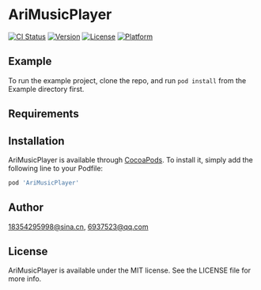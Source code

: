# AriMusicPlayer

[![CI Status](https://img.shields.io/travis/18354295998@sina.cn/AriMusicPlayer.svg?style=flat)](https://travis-ci.org/18354295998@sina.cn/AriMusicPlayer)
[![Version](https://img.shields.io/cocoapods/v/AriMusicPlayer.svg?style=flat)](https://cocoapods.org/pods/AriMusicPlayer)
[![License](https://img.shields.io/cocoapods/l/AriMusicPlayer.svg?style=flat)](https://cocoapods.org/pods/AriMusicPlayer)
[![Platform](https://img.shields.io/cocoapods/p/AriMusicPlayer.svg?style=flat)](https://cocoapods.org/pods/AriMusicPlayer)

## Example

To run the example project, clone the repo, and run `pod install` from the Example directory first.

## Requirements

## Installation

AriMusicPlayer is available through [CocoaPods](https://cocoapods.org). To install
it, simply add the following line to your Podfile:

```ruby
pod 'AriMusicPlayer'
```

## Author

18354295998@sina.cn, 6937523@qq.com

## License

AriMusicPlayer is available under the MIT license. See the LICENSE file for more info.
